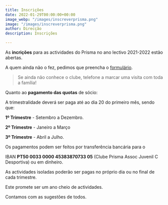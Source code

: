 ```yaml
---
title: Inscrições
date: 2022-01-29T00:00:00+00:00
image_webp: "/images/inscreverprisma.png"
image: "/images/inscreverprisma.png"
author: Direcção
description: Inscrições

---
```

As **incrições** para as actividades do Prisma no ano lectivo 2021-2022 estão abertas.

A quem ainda não o fez, pedimos que preencha o [formulário](https://forms.gle/7iMyfhwL4BzHTtD9A "Formulário de Inscrição").

> Se ainda não conhece o clube, telefone a marcar uma visita com toda a família!

Quanto ao **pagamento das quotas** de sócio:

A trimestralidade deverá ser paga até ao dia 20 do primeiro mês, sendo que:

**1º Trimestre** - Setembro a Dezembro.

**2º Trimestre** - Janeiro a Março

**3º Trimestre** - Abril a Julho.

Os pagamentos podem ser feitos por transferência bancária para o

IBAN **PT50 0033 0000 45383870733 05** (Clube Prisma Assoc Juvenil C Desportiva) ou em dinheiro.

As actividades isoladas poderão ser pagas no próprio dia ou no final de cada trimestre.

Este promete ser um ano cheio de actividades.

Contamos com as sugestões de todos.